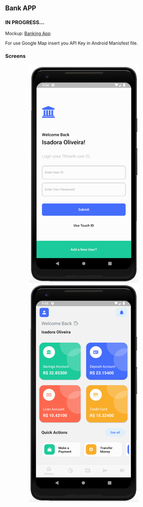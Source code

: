 ## Bank APP

### IN PROGRESS...

Mockup: [Banking App](https://www.behance.net/gallery/93647323/Banking-App)

For use Google Map insert you API Key in Android Manisfest file.

### Screens
<p align="center">
  <img src="images/login.png" height="700" width="350">
  
   <img src="images/home.png" height="700" width="350">
</p>
